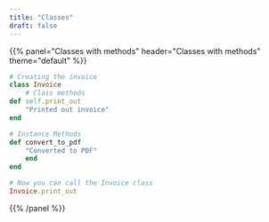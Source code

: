 ```yaml
---
title: "Classes"
draft: false
---
```



{{% panel="Classes with methods" header="Classes with methods" theme="default" %}}
```ruby
# Creating the invoice
class Invoice
    # Class methods
def self.print_out
    "Printed out invoice"
end

# Instance Methods
def convert_to_pdf
    "Converted to PDF"
    end
end

# Now you can call the Invoice class
Invoice.print_out   
```
{{% /panel %}}

